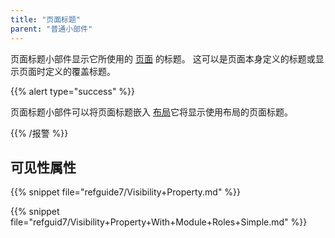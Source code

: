 ```yaml
---
title: "页面标题"
parent: "普通小部件"
---
```



页面标题小部件显示它所使用的 [页面](page) 的标题。 这可以是页面本身定义的标题或显示页面时定义的覆盖标题。

{{% alert type="success" %}}

页面标题小部件可以将页面标题嵌入 [布局](layout)它将显示使用布局的页面标题。

{{% /报警 %}}

## 可见性属性

{{% snippet file="refguide7/Visibility+Property.md" %}}

{{% snippet file="refguid7/Visibility+Property+With+Module+Roles+Simple.md" %}}
